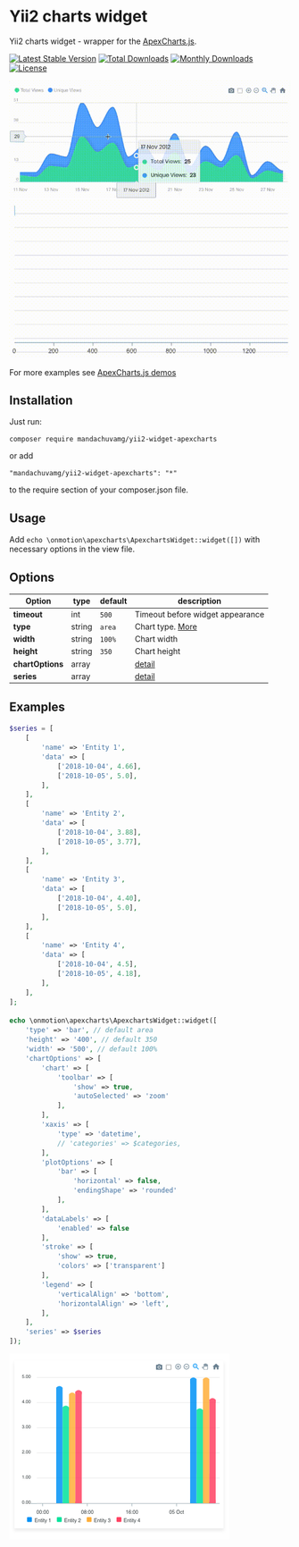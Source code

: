 # Yii2 charts widget
Yii2 charts widget - wrapper for the [ApexCharts.js](https://apexcharts.com).

[![Latest Stable Version](https://poser.pugx.org/onmotion/yii2-widget-apexcharts/v/stable)](https://packagist.org/packages/onmotion/yii2-widget-apexcharts)
[![Total Downloads](https://poser.pugx.org/onmotion/yii2-widget-apexcharts/downloads)](https://packagist.org/packages/onmotion/yii2-widget-apexcharts)
[![Monthly Downloads](https://poser.pugx.org/onmotion/yii2-widget-apexcharts/d/monthly)](https://packagist.org/packages/onmotion/yii2-widget-apexcharts)
[![License](https://poser.pugx.org/onmotion/yii2-widget-apexcharts/license)](https://packagist.org/packages/onmotion/yii2-widget-apexcharts)


![fluent](https://raw.githubusercontent.com/onmotion/yii2-widget-apexcharts/docs/docs/apexexample.gif)
![fluent](https://raw.githubusercontent.com/onmotion/yii2-widget-apexcharts/docs/docs/apexexample2.gif)

For more examples see [ApexCharts.js demos](https://apexcharts.com/javascript-chart-demos/)

Installation
--

Just run:

    composer require mandachuvamg/yii2-widget-apexcharts

or add 

    "mandachuvamg/yii2-widget-apexcharts": "*"

to the require section of your composer.json file.

Usage
--

Add `echo \onmotion\apexcharts\ApexchartsWidget::widget([])` 
with necessary options in the view file.

Options
--
| Option | type | default | description |
| ---- | ---- | ---- | ---- |
| **timeout** | int | `500` | Timeout before widget appearance | 
| **type** | string | `area` | Chart type. [More](https://apexcharts.com/docs/options/chart/type/) |
| **width** | string | `100%` | Chart width | 
| **height** | string | `350` | Chart height | 
| **chartOptions** | array |  | [detail](https://apexcharts.com/docs/options/) | 
| **series** | array |  | [detail](https://apexcharts.com/docs/series/) | 



Examples
--
```php
$series = [
    [
        'name' => 'Entity 1',
        'data' => [
            ['2018-10-04', 4.66],
            ['2018-10-05', 5.0],
        ],
    ],
    [
        'name' => 'Entity 2',
        'data' => [
            ['2018-10-04', 3.88],
            ['2018-10-05', 3.77],
        ],
    ],
    [
        'name' => 'Entity 3',
        'data' => [
            ['2018-10-04', 4.40],
            ['2018-10-05', 5.0],
        ],
    ],
    [
        'name' => 'Entity 4',
        'data' => [
            ['2018-10-04', 4.5],
            ['2018-10-05', 4.18],
        ],
    ],
];

echo \onmotion\apexcharts\ApexchartsWidget::widget([
    'type' => 'bar', // default area
    'height' => '400', // default 350
    'width' => '500', // default 100%
    'chartOptions' => [
        'chart' => [
            'toolbar' => [
                'show' => true,
                'autoSelected' => 'zoom'
            ],
        ],
        'xaxis' => [
            'type' => 'datetime',
            // 'categories' => $categories,
        ],
        'plotOptions' => [
            'bar' => [
                'horizontal' => false,
                'endingShape' => 'rounded'
            ],
        ],
        'dataLabels' => [
            'enabled' => false
        ],
        'stroke' => [
            'show' => true,
            'colors' => ['transparent']
        ],
        'legend' => [
            'verticalAlign' => 'bottom',
            'horizontalAlign' => 'left',
        ],
    ],
    'series' => $series
]);
```
![fluent](https://raw.githubusercontent.com/onmotion/yii2-widget-apexcharts/docs/docs/example.png)
